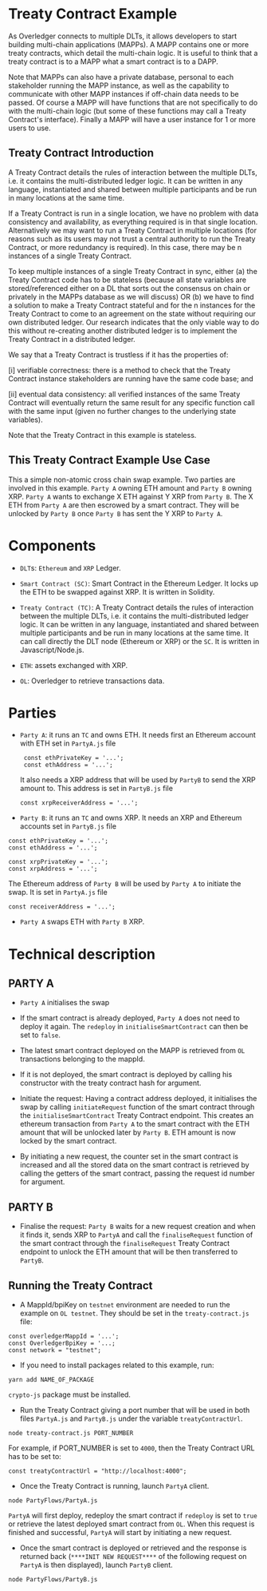 # Treaty Contract Example

As Overledger connects to multiple DLTs, it allows developers to start building multi-chain applications (MAPPs). A MAPP contains one or more treaty contracts, which detail the multi-chain logic. It is useful to think that a treaty contract is to a MAPP what a smart contract is to a DAPP. 

Note that MAPPs can also have a private database, personal to each stakeholder running the MAPP instance, as well as the capability to communicate with other MAPP instances if off-chain data needs to be passed. Of course a MAPP will have functions that are not specifically to do with the multi-chain logic (but some of these functions may call a Treaty Contract's interface). Finally a MAPP will have a user instance for 1 or more users to use.


## Treaty Contract Introduction

A Treaty Contract details the rules of interaction between the multiple DLTs, i.e. it contains the multi-distributed ledger logic. It can be written in any language, instantiated and shared between multiple participants and be run in many locations at the same time.

If a Treaty Contract is run in a single location, we have no problem with data consistency and availability, as everything required is in that single location. Alternatively we may want to run a Treaty Contract in multiple locations (for reasons such as its users may not trust a central authority to run the Treaty Contract, or more redundancy is required). In this case, there may be n instances of a single Treaty Contract. 

To keep multiple instances of a single Treaty Contract in sync, either (a) the Treaty Contract code has to be stateless (because all state variables are stored/referenced either on a DL that sorts out the consensus on chain or privately in the MAPPs database as we will discuss) OR (b) we have to find a solution to make a Treaty Contract stateful and for the n instances for the Treaty Contract to come to an agreement on the state without requiring our own distributed ledger. Our research indicates that the only viable way to do this without re-creating another distributed ledger is to implement the Treaty Contract in a distributed ledger.

We say that a Treaty Contract is trustless if it has the properties of:

[i] verifiable correctness: there is a method to check that the Treaty Contract instance stakeholders are running have the same code base; and

[ii] eventual data consistency: all verified instances of the same Treaty Contract will eventually return the same result for any specific function call with the same input (given no further changes to the underlying state variables).

Note that the Treaty Contract in this example is stateless.

## This Treaty Contract Example Use Case

This a simple non-atomic cross chain swap example.
Two parties are involved in this example. `Party A` owning ETH amount and `Party B` owning XRP. `Party A` wants to exchange X ETH against Y XRP from `Party B`. The X ETH from `Party A` are then escrowed by a smart contract. They will be unlocked by `Party B` once `Party B` has sent the Y XRP to `Party A`.


# Components

* `DLT`s: `Ethereum` and `XRP` Ledger.

* `Smart Contract (SC)`: Smart Contract in the Ethereum Ledger. It locks up the ETH to be swapped against XRP. It is written in Solidity.

* `Treaty Contract (TC)`: A Treaty Contract details the rules of interaction between the multiple DLTs, i.e. it contains the multi-distributed ledger logic. It can be written in any language, instantiated and shared between multiple participants and be run in many locations at the same time. It can call directly the DLT node (Ethereum or XRP) or the `SC`. It is written in Javascript/Node.js.

* `ETH`: assets exchanged with XRP.

* `OL`: Overledger to retrieve transactions data.

# Parties

* `Party A`: it runs an `TC` and owns ETH. It needs first an Ethereum account with ETH set in `PartyA.js` file

   ```
    const ethPrivateKey = '...';
    const ethAddress = '...';
    ```
    It also needs a XRP address that will be used by `PartyB` to send the XRP amount to. This address is set in `PartyB.js` file

    ```
    const xrpReceiverAddress = '...';
    ```


* `Party B`: it runs an `TC` and owns XRP. It needs an XRP and Ethereum accounts set in `PartyB.js` file 

```
const ethPrivateKey = '...';
const ethAddress = '...';
```

```
const xrpPrivateKey = '...';
const xrpAddress = '...';
```

The Ethereum address of `Party B` will be used by `Party A` to initiate the swap. It is set in `PartyA.js` file

```
const receiverAddress = '...';
```


* `Party A` swaps ETH with `Party B` XRP.


# Technical description

## PARTY A

* `Party A` initialises the swap 

* If the smart contract is already deployed, `Party A` does not need to deploy it again. The `redeploy` in `initialiseSmartContract` can then be set to `false`.

* The latest smart contract deployed on the MAPP is retrieved from `OL` transactions belonging to the mappId.

* If it is not deployed, the smart contract is deployed by calling his constructor with the treaty contract hash for argument.

* Initiate the request: Having a contract address deployed, it initialises the swap by calling `initiateRequest` function of the smart contract through the `initialiseSmartContract` Treaty Contract endpoint.
 This creates an ethereum transaction from `Party A` to the smart contract with the ETH amount that will be unlocked later by `Party B`. ETH amount is now locked by the smart contract.
 * By initiating a new request, the counter set in the smart contract is increased and all the stored data on the smart contract is retrieved by calling the getters of the smart contract, passing the request id number for argument.

## PARTY B

* Finalise the request: `Party B` waits for a new request creation and when it finds it, sends XRP to `PartyA` and call the `finaliseRequest` function of the smart contract through the `finaliseRequest` Treaty Contract endpoint to unlock the ETH amount that will be then transferred to `PartyB`.



## Running the Treaty Contract

* A MappId/bpiKey on `testnet` environment are needed to run the example on `OL testnet`. They should be set in the `treaty-contract.js` file:

```
const overledgerMappId = '...';
const OverledgerBpiKey = '...;
const network = "testnet";
```

* If you need to install packages related to this example, run:

```
yarn add NAME_OF_PACKAGE

```
`crypto-js` package must be installed.

* Run the Treaty Contract giving a port number that will be used in both files `PartyA.js` and `PartyB.js` under the variable `treatyContractUrl`.

 ```
 node treaty-contract.js PORT_NUMBER
 ```

For example, if PORT_NUMBER is set to `4000`, then the Treaty Contract URL has to be set to:

```
const treatyContractUrl = "http://localhost:4000";
``` 

* Once the Treaty Contract is running, launch `PartyA` client. 

```
node PartyFlows/PartyA.js
```

 `PartyA` will first deploy, redeploy the smart contract if `redeploy` is set to `true` or retrieve the latest deployed smart contract from `OL`. When this request is finished and successful, `PartyA` will start by initiating a new request.

 * Once the smart contract is deployed or retrieved and the response is returned back (`****INIT NEW REQUEST****` of the following request on `PartyA` is then displayed), launch `PartyB` client.

 ```
 node PartyFlows/PartyB.js
 ```









